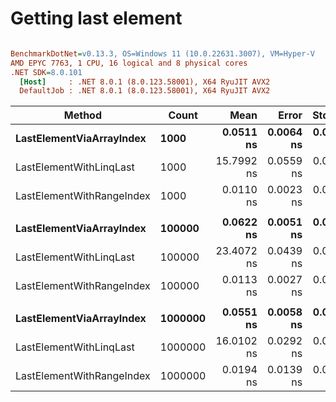 # Getting last element


``` ini

BenchmarkDotNet=v0.13.3, OS=Windows 11 (10.0.22631.3007), VM=Hyper-V
AMD EPYC 7763, 1 CPU, 16 logical and 8 physical cores
.NET SDK=8.0.101
  [Host]     : .NET 8.0.1 (8.0.123.58001), X64 RyuJIT AVX2
  DefaultJob : .NET 8.0.1 (8.0.123.58001), X64 RyuJIT AVX2


```
|                    Method |   Count |       Mean |     Error |    StdDev |     Median |  Ratio | RatioSD |
|-------------------------- |-------- |-----------:|----------:|----------:|-----------:|-------:|--------:|
|  **LastElementViaArrayIndex** |    **1000** |  **0.0511 ns** | **0.0064 ns** | **0.0057 ns** |  **0.0510 ns** |   **1.00** |    **0.00** |
|   LastElementWithLinqLast |    1000 | 15.7992 ns | 0.0559 ns | 0.0495 ns | 15.7837 ns | 312.33 |   33.05 |
| LastElementWithRangeIndex |    1000 |  0.0110 ns | 0.0023 ns | 0.0021 ns |  0.0100 ns |   0.22 |    0.05 |
|                           |         |            |           |           |            |        |         |
|  **LastElementViaArrayIndex** |  **100000** |  **0.0622 ns** | **0.0051 ns** | **0.0048 ns** |  **0.0623 ns** |   **1.00** |    **0.00** |
|   LastElementWithLinqLast |  100000 | 23.4072 ns | 0.0439 ns | 0.0367 ns | 23.3889 ns | 381.48 |   30.35 |
| LastElementWithRangeIndex |  100000 |  0.0113 ns | 0.0027 ns | 0.0023 ns |  0.0109 ns |   0.18 |    0.04 |
|                           |         |            |           |           |            |        |         |
|  **LastElementViaArrayIndex** | **1000000** |  **0.0551 ns** | **0.0058 ns** | **0.0052 ns** |  **0.0543 ns** |   **1.00** |    **0.00** |
|   LastElementWithLinqLast | 1000000 | 16.0102 ns | 0.0292 ns | 0.0244 ns | 16.0069 ns | 292.09 |   27.51 |
| LastElementWithRangeIndex | 1000000 |  0.0194 ns | 0.0139 ns | 0.0130 ns |  0.0111 ns |   0.36 |    0.24 |
